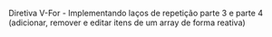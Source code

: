 Diretiva V-For - Implementando laços de repetição parte 3 e parte 4 (adicionar, remover e editar itens de um array de forma reativa)
